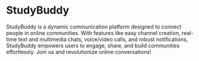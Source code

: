 # StudyBuddy
StudyBuddy is a dynamic communication platform designed to connect people in online communities. With features like easy channel creation, real-time text and multimedia chats, voice/video calls, and robust notifications, StudyBuddy empowers users to engage, share, and build communities effortlessly. Join us and revolutionize online conversations!
